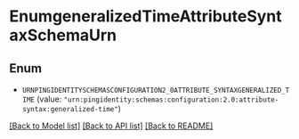 # EnumgeneralizedTimeAttributeSyntaxSchemaUrn

## Enum


* `URNPINGIDENTITYSCHEMASCONFIGURATION2_0ATTRIBUTE_SYNTAXGENERALIZED_TIME` (value: `"urn:pingidentity:schemas:configuration:2.0:attribute-syntax:generalized-time"`)


[[Back to Model list]](../README.md#documentation-for-models) [[Back to API list]](../README.md#documentation-for-api-endpoints) [[Back to README]](../README.md)


